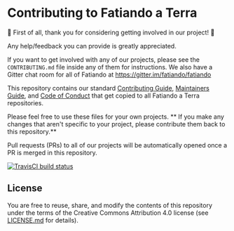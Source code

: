 # Contributing to Fatiando a Terra

:tada: First of all, thank you for considering getting involved in our project! :tada:

Any help/feedback you can provide is greatly appreciated.

If you want to get involved with any of our projects, please see the
`CONTRIBUTING.md` file inside any of them for instructions.
We also have a Gitter chat room for all of Fatiando at https://gitter.im/fatiando/fatiando

This repository contains our standard [Contributing Guide](CONTRIBUTING.md),
[Maintainers Guide](MAINTENANCE.md), and [Code of Conduct](CODE_OF_CONDUCT.md) that get
copied to all Fatiando a Terra repositories.

Please feel free to use these files for your own projects. 
** If you make any changes that aren't specific to your project, 
please contribute them back to this repository.**

Pull requests (PRs) to all of our projects will be automatically opened once a PR is merged
in this repository.

[![TravisCI build status](https://img.shields.io/travis/fatiando/contributing/master.svg?style=flat-square&label=TravisCI)](https://travis-ci.org/fatiando/contributing)

## License

You are free to reuse, share, and modify the contents of this repository under
the terms of the Creative Commons Attribution 4.0 license (see
[LICENSE.md](LICENSE.md) for details).
